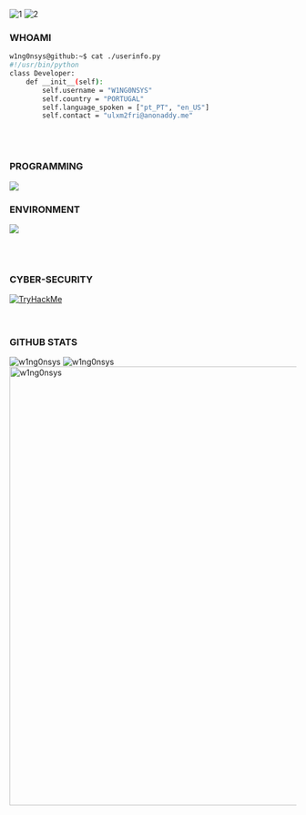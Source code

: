 ![1](https://user-images.githubusercontent.com/88621342/202923774-e8529a32-8047-4fad-98e0-71b550230481.jpg)
![2](https://readme-typing-svg.herokuapp.com?duration=9000&center=true&vCenter=true&width=1000&height=50&lines=WELCOME+TO+W1NG0NSYS'S+GITHUB+PROFILE.+THANK+YOU+FOR+VIEWING+HIS+PROFILE!)

<h3>WHOAMI</h3>

```bash
w1ng0nsys@github:~$ cat ./userinfo.py
#!/usr/bin/python
class Developer:
    def __init__(self):
        self.username = "W1NG0NSYS"
        self.country = "PORTUGAL"
        self.language_spoken = ["pt_PT", "en_US"]
        self.contact = "ulxm2fri@anonaddy.me"
```

<br>
<br>

<h3>PROGRAMMING</h3>
<p align="left"><img src="https://skillicons.dev/icons?i=py,bash,powershell,html,css&perline=5"></p>

<h3>ENVIRONMENT</h3>
<p align="left"><img src="https://skillicons.dev/icons?i=linux,vscode&perline=2"></p>

<br>
<br>

<h3>CYBER-SECURITY</h3>
<div align="left">
  <a target="_blank" href="https://tryhackme.com/p/w1ng0nsys"><img src="https://tryhackme-badges.s3.amazonaws.com/w1ng0nsys.png" alt="TryHackMe"></a>
  <!-- TryHackMe Badges -->
</div>

<br>
<br>

<h3>GITHUB STATS</h3>
<div align="left">  
  <img src="https://github-readme-stats.vercel.app/api?username=w1ng0nsys&show_icons=true&line_height=20&title_color=7A7ADB&icon_color=2234AE&text_color=D3D3D3&bg_color=0,000000,130F40&include_all_commits=true&count_private=true" alt="w1ng0nsys"/>
  <img src="https://github-readme-stats.vercel.app/api/top-langs?username=w1ng0nsys&layout=compact&include_all_commits=true&count_private=true&show_icons=true&line_height=20&title_color=7A7ADB&icon_color=2234AE&text_color=D3D3D3&bg_color=0,000000,130F40" alt="w1ng0nsys"/>
  <img src="https://github-readme-activity-graph.vercel.app/graph?username=w1ng0nsys&bg_color=21232a&color=a8eeff&line=61dafb&point=f0fcff&area=true&hide_border=false" width="771" alt="w1ng0nsys"/>
</div>
